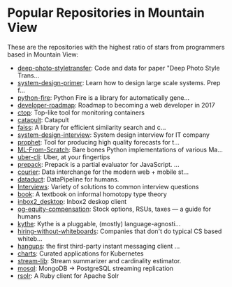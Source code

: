 # Popular Repositories in Mountain View

These are the repositories with the highest ratio of stars from programmers based in Mountain View:

- [deep-photo-styletransfer](https://github.com/luanfujun/deep-photo-styletransfer): Code and data for paper "Deep Photo Style Trans...
- [system-design-primer](https://github.com/donnemartin/system-design-primer): Learn how to design large scale systems. Prep f...
- [python-fire](https://github.com/google/python-fire): Python Fire is a library for automatically gene...
- [developer-roadmap](https://github.com/kamranahmedse/developer-roadmap): Roadmap to becoming a web developer in 2017
- [ctop](https://github.com/bcicen/ctop): Top-like tool for monitoring containers
- [catapult](https://github.com/catapult-project/catapult): Catapult
- [faiss](https://github.com/facebookresearch/faiss): A library for efficient similarity search and c...
- [system-design-interview](https://github.com/checkcheckzz/system-design-interview): System design interview for IT company
- [prophet](https://github.com/facebookincubator/prophet): Tool for producing high quality forecasts for t...
- [ML-From-Scratch](https://github.com/eriklindernoren/ML-From-Scratch): Bare bones Python implementations of various Ma...
- [uber-cli](https://github.com/jaebradley/uber-cli): Uber, at your fingertips
- [prepack](https://github.com/facebook/prepack): Prepack is a partial evaluator for JavaScript. ...
- [courier](https://github.com/coursera/courier): Data interchange for the modern web + mobile st...
- [dataduct](https://github.com/coursera/dataduct): DataPipeline for humans.
- [Interviews](https://github.com/kdn251/Interviews): Variety of solutions to common interview questions
- [book](https://github.com/HoTT/book): A textbook on informal homotopy type theory
- [inbox2_desktop](https://github.com/waseems/inbox2_desktop): Inbox2 deskop client
- [og-equity-compensation](https://github.com/jlevy/og-equity-compensation): Stock options, RSUs, taxes — a guide for humans
- [kythe](https://github.com/google/kythe): Kythe is a pluggable, (mostly) language-agnosti...
- [hiring-without-whiteboards](https://github.com/poteto/hiring-without-whiteboards): Companies that don't do typical CS based whiteb...
- [hangups](https://github.com/tdryer/hangups): the first third-party instant messaging client ...
- [charts](https://github.com/kubernetes/charts): Curated applications for Kubernetes
- [stream-lib](https://github.com/addthis/stream-lib): Stream summarizer and cardinality estimator.
- [mosql](https://github.com/stripe/mosql): MongoDB → PostgreSQL streaming replication
- [rsolr](https://github.com/rsolr/rsolr): A Ruby client for Apache Solr
